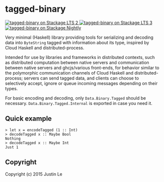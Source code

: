 tagged-binary
=============

<a href="http://stackage.org/lts-2/package/tagged-binary">
    <img src="http://stackage.org/package/tagged-binary/badge/lts-2"
         alt="tagged-binary on Stackage LTS 2">
</a>
<a href="http://stackage.org/lts-3/package/tagged-binary">
    <img src="http://stackage.org/package/tagged-binary/badge/lts-3"
         alt="tagged-binary on Stackage LTS 3">
</a>
<a href="http://stackage.org/nightly/package/tagged-binary">
    <img src="http://stackage.org/package/tagged-binary/badge/nightly"
         alt="tagged-binary on Stackage Nightly">
</a>


Very minimal (Haskell) library providing tools for serializing and decoding data into
`ByteString` tagged with information about its type, inspired by Cloud Haskell
and distributed-process.

Intended for use by libraries and frameworks in distributed contexts, such as
distributed computation between native servers and communication between
native servers and ghcjs/various front-ends, for behavior similar to the
polymorphic communication channels of Cloud Haskell and distributed-process;
servers can send tagged data, and clients can choose to selectively accept,
ignore or queue incoming messages depending on their types.

For basic encoding and decoding, only `Data.Binary.Tagged` should be
necessary.  `Data.Binary.Tagged.Internal` is exported in case you need it.

Quick example
-------------

    > let x = encodeTagged (1 :: Int)
    > decodeTagged x :: Maybe Bool
    Nothing
    > decodeTagged x :: Maybe Int
    Just 1

Copyright
---------

Copyright (c) 2015 Justin Le
